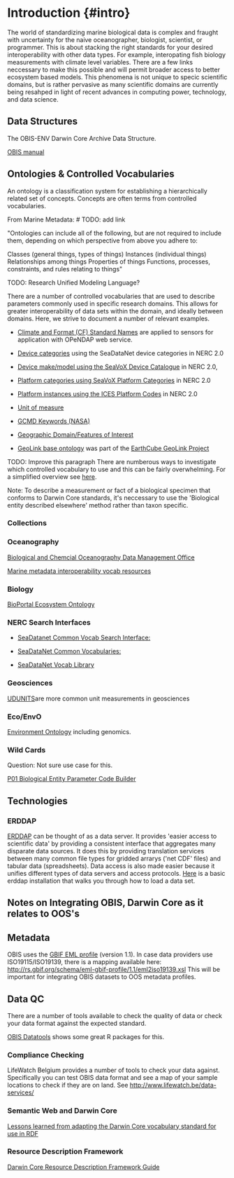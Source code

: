 # Introduction {#intro}

The world of standardizing marine biological data is complex and fraught with uncertainty for the naive oceanographer, biologist, scientist, or programmer. This is about stacking the right standards for your desired interoperability with other data types. For example, interopating fish biology measurements with climate level variables. There are a few links neccessary to make this possible and will permit broader access to better ecosystem based models. This phenomena is not unique to specic scientific domains, but is rather pervasive as many scientific domains are currently being resahped in light of recent advances in computing power, technology, and data science.

## Data Structures

The OBIS-ENV Darwin Core Archive Data Structure.

[OBIS manual]("https://obis.org/manual/")

## Ontologies & Controlled Vocabularies

An ontology is a classification system for establishing a hierarchically related set of concepts. Concepts are often terms from controlled vocabularies.

From Marine Metadata: # TODO: add link

"Ontologies can include all of the following, but are not required to include them, depending on which perspective from above you adhere to:

Classes (general things, types of things)
Instances (individual things)
Relationships among things
Properties of things
Functions, processes, constraints, and rules relating to things"

TODO: Research Unified Modeling Language?

There are a number of controlled vocabularies that are used to describe parameters commonly used in specific research domains. This allows for greater interoperability of data sets within the domain, and ideally between domains. Here, we strive to document a number of relevant examples. 

* [Climate and Format (CF) Standard Names]("http://cfconventions.org/standard-names.html") are applied to sensors for application with OPeNDAP web service. 

* [Device categories]("http://vocab.nerc.ac.uk/collection/L05/current/") using the SeaDataNet device categories in NERC 2.0

* [Device make/model using the SeaVoX Device Catalogue]("http://vocab.nerc.ac.uk/collection/L22/current/") in NERC 2.0, 

* [Platform categories using SeaVoX Platform Categories]("http://vocab.nerc.ac.uk/collection/L06/current/") in NERC 2.0

* [Platform instances using the ICES Platform Codes]("http://vocab.nerc.ac.uk/collection/C17/current/") in NERC 2.0

* [Unit of measure]("http://vocab.nerc.ac.uk/collection/P06/current/") 

* [GCMD Keywords (NASA)]("http://vocab.nerc.ac.uk/collection/P04/current/")

* [Geographic Domain/Features of Interest]("http://vocab.nerc.ac.uk/collection/C19/current/")

* [GeoLink base ontology](http://schema.geolink.org/1.0/base/main.html) was part of the [EarthCube GeoLink Project](http://www.geolink.org/)

TODO: Improve this paragraph
There are numberous ways to investigate which controlled vocabulary to use and this can be fairly overwhelming. For a simplified overview see [here]("http://seadatanet.maris2.nl/v_bodc_vocab_v2/vocab_relations.asp?lib=P08").

Note: To describe a measurement or fact of a biological specimen that conforms to Darwin Core standards, it's neccessary to use the 'Biological entity described elsewhere' method rather than taxon specific.

### Collections

### Oceanography

[Biological and Chemcial Oceanography Data Management Office](http://www.bco-dmo.org/)

[Marine metadata interoperability vocab resources](https://mmisw.org/ont/#/)

### Biology

[BioPortal Ecosystem Ontology](http://bioportal.bioontology.org/ontologies/ECSO)

### NERC Search Interfaces

* [SeaDatanet Common Vocab Search Interface:](http://seadatanet.maris2.nl/v_bodc_vocab_v2/welcome.asp)

* [SeaDataNet Common Vocabularies:](https://www.seadatanet.org/Standards/Common-Vocabularies/)

* [SeaDataNet Vocab Library](http://seadatanet.maris2.nl/v_bodc_vocab_v2/vocab_relations.asp?lib=P08)


### Geosciences

[UDUNITS](https://www.unidata.ucar.edu/software/udunits/)are more common unit measurements in geosciences

### Eco/EnvO

[Environment Ontology]("http://www.obofoundry.org/ontology/envo.html") including genomics.

### Wild Cards

Question: Not sure use case for this. 

[P01 Biological Entity Parameter Code Builder]("https://www.bodc.ac.uk/resources/vocabularies/vocabulary_builder/biomodel/")

## Technologies

### ERDDAP

[ERDDAP]("https://coastwatch.pfeg.noaa.gov/erddap/index.html") can be thought of as a data server. It provides 'easier access to scientific data' by providing a consistent interface that aggregates many disparate data sources. It does this by providing translation services between many common file types for gridded arrarys ('net CDF' files) and tabular data (spreadsheets). Data access is also made easier because it unifies different types of data servers and access protocols. [Here]("https://github.com/HakaiInstitute/erddap-basic") is a basic erddap installation that walks you through how to load a data set.


## Notes on Integrating OBIS, Darwin Core as it relates to OOS's

## Metadata

OBIS uses the [GBIF EML profile](http://rs.gbif.org/schema/eml-gbif-profile/1.1/eml-gbif-profile.xsd) (version 1.1). In case data providers use ISO19115/ISO19139, there is a mapping available here: http://rs.gbif.org/schema/eml-gbif-profile/1.1/eml2iso19139.xsl This will be important for integrating OBIS datasets to OOS metadata profiles.

## Data QC

There are a number of tools available to check the quality of data or check your data format against the expected standard.

[OBIS Datatools](https://obis.org/manual/processing/) shows some great R packages for this.

### Compliance Checking 

LifeWatch Belgium provides a number of tools to check your data against.
Specifically you can test OBIS data format and see a map of your sample locations to check if they are on land.
See http://www.lifewatch.be/data-services/

### Semantic Web and Darwin Core

[Lessons learned from adapting the Darwin Core vocabulary standard for use in RDF]("http://www.semantic-web-journal.net/system/files/swj1093.pdf")

### Resource Description Framework

[Darwin Core Resource Description Framework Guide]("https://dwc.tdwg.org/rdf/")
